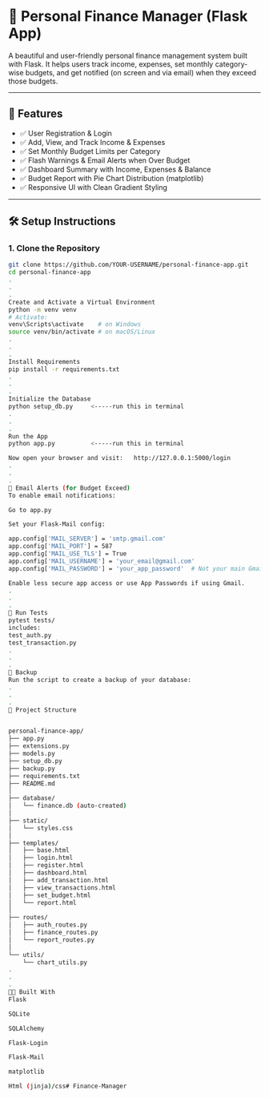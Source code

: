 # 💸 Personal Finance Manager (Flask App)

A beautiful and user-friendly personal finance management system built with Flask. It helps users track income, expenses, set monthly category-wise budgets, and get notified (on screen and via email) when they exceed those budgets.

---

## 📂 Features

- ✅ User Registration & Login
- ✅ Add, View, and Track Income & Expenses
- ✅ Set Monthly Budget Limits per Category
- ✅ Flash Warnings & Email Alerts when Over Budget
- ✅ Dashboard Summary with Income, Expenses & Balance
- ✅ Budget Report with Pie Chart Distribution (matplotlib)
- ✅ Responsive UI with Clean Gradient Styling

---

## 🛠️ Setup Instructions

### 1. Clone the Repository

```bash
git clone https://github.com/YOUR-USERNAME/personal-finance-app.git
cd personal-finance-app
.
.
.
Create and Activate a Virtual Environment 
python -m venv venv
# Activate:
venv\Scripts\activate    # on Windows
source venv/bin/activate # on macOS/Linux
.
.
.
Install Requirements
pip install -r requirements.txt
.
.
.
Initialize the Database
python setup_db.py     <-----run this in terminal
.
.
.
Run the App
python app.py          <-----run this in terminal

Now open your browser and visit:   http://127.0.0.1:5000/login
.
.
.
📧 Email Alerts (for Budget Exceed)
To enable email notifications:

Go to app.py

Set your Flask-Mail config:

app.config['MAIL_SERVER'] = 'smtp.gmail.com'
app.config['MAIL_PORT'] = 587
app.config['MAIL_USE_TLS'] = True
app.config['MAIL_USERNAME'] = 'your_email@gmail.com'
app.config['MAIL_PASSWORD'] = 'your_app_password'  # Not your main Gmail password

Enable less secure app access or use App Passwords if using Gmail.
.
.
.
🧪 Run Tests
pytest tests/
includes:
test_auth.py
test_transaction.py
.
.
.
🔄 Backup
Run the script to create a backup of your database:
.
.
.
📁 Project Structure


personal-finance-app/
├── app.py
├── extensions.py
├── models.py
├── setup_db.py
├── backup.py
├── requirements.txt
├── README.md
│
├── database/
│   └── finance.db (auto-created)
│
├── static/
│   └── styles.css
│
├── templates/
│   ├── base.html
│   ├── login.html
│   ├── register.html
│   ├── dashboard.html
│   ├── add_transaction.html
│   ├── view_transactions.html
│   ├── set_budget.html
│   └── report.html
│
├── routes/
│   ├── auth_routes.py
│   ├── finance_routes.py
│   └── report_routes.py
│
└── utils/
    └── chart_utils.py
.
.
.
👨‍💻 Built With
Flask

SQLite

SQLAlchemy

Flask-Login

Flask-Mail

matplotlib

Html (jinja)/css#   F i n a n c e - M a n a g e r  
 